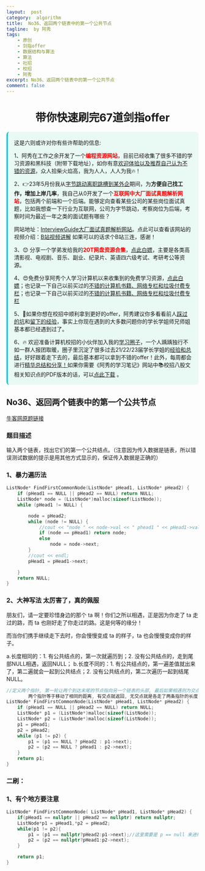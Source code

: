 ```yaml
---
layout:  post
category:  algorithm
title:  No36、返回两个链表中的第一个公共节点
tagline:  by 阿秀
tags:
    - 原创
    - 剑指offer
    - 数据结构与算法
    - 算法
    - 社招
    - 校招
    - 阿秀
excerpt: No36、返回两个链表中的第一个公共节点
comment: false
---
```


<h1 align="center">带你快速刷完67道剑指offer</h1>

<div style="border-color: #24C6DC;
            background-color: #e9f9f3;         
            margin: 1rem 0;
        padding: .25rem 1rem;
        border-left-width: .3rem;
        border-left-style: solid;
        border-radius: .5rem;
        color: inherit;">
  <p>这是六则或许对你有些许帮助的信息:</p>
<p>1、阿秀在工作之余开发了一个<span style="font-weight:bold;color:red">编程资源网站</span>，目前已经收集了很多不错的学习资源和黑科技（附带下载地址），如你有意<a href="https://www.cxypron.com/home" target="_blank">欢迎体验以及推荐自己认为不错的资源</a>，众人拾柴火焰高，我为人人，人人为我🔥！</p>  <p>2、👉23年5月份我从<a style="text-decoration: underline" href="https://mp.weixin.qq.com/s/zKItpGwIkHKK4g2aOlL2rA" target="_blank">字节跳动离职跳槽到某外企</a>期间，为<span style="font-weight:bold">方便自己找工作，增加上岸几率</span>，我自己从0开发了一个<span style="font-weight:bold;color:red">互联网中大厂面试真题解析网站</span>，包括两个前端和一个后端。能够定向查看某些公司的某些岗位面试真题，比如我想查一下行业为互联网，公司为字节跳动，考察岗位为后端，考察时间为最近一年之类的面试题有哪些？
<div align="center">
</div>网站地址：<a style="text-decoration: underline" href="https://top.interviewguide.cn/" target="_blank">InterviewGuide大厂面试真题解析网站</a>。点此可以查看该网站的视频介绍：<a style="text-decoration: underline" href="https://www.bilibili.com/video/BV1f94y1C7BL" target="_blank">B站视频讲解</a>   如果可以的话求个B站三连，感谢！
  </p>3、😊
    分享一个学弟发给我的<span style="font-weight:bold;color:red">20T网盘资源合集</span>，<a style="text-decoration: underline" href="https://docs.qq.com/sheet/DY3VPVklVaFFMcUZ4?tab=9h5afr" target="_blank">点此白嫖</a>，主要是各类高清影视、电视剧、音乐、副业、纪录片、英语四六级考试、考研考公等资源。
  </p>
  <p>4、😍免费分享阿秀个人学习计算机以来收集到的免费学习资源，<a style="text-decoration: underline" href="/notes/07-resources/01-free/01-introduce.html" target="_blank">点此白嫖</a>；也记录一下自己以前买过的<a style="text-decoration: underline" href="/notes/07-resources/02-precious.html" target="_blank">不错的计算机书籍、网络专栏和垃圾付费专栏</a>；也记录一下自己以前买过的<a style="text-decoration: underline" href="/notes/07-resources/02-precious.html" target="_blank">不错的计算机书籍、网络专栏和垃圾付费专栏</a>
  </p>
  <p>5、🚀如果你想在校招中顺利拿到更好的offer，阿秀建议你多看看前人<a style="text-decoration: underline" href="https://www.yuque.com/tuobaaxiu/httmmc/npg1k81zeq4wfpyz" target="_blank">踩过的坑</a>和<a style="text-decoration: underline"  target="_blank" href="https://www.yuque.com/tuobaaxiu/httmmc/gge9ppd0mbu2d3dp">留下的经验</a>，事实上你现在遇到的大多数问题你的学长学姐师兄师姐基本都已经遇到过了。
  </p>
  <p>6、🔥 欢迎准备计算机校招的小伙伴加入我的<a  style="text-decoration: underline" href="https://www.yuque.com/tuobaaxiu/httmmc/xg0otqvc17wfx4u9" target="_blank">学习圈子</a>，一个人踽踽独行不如一群人报团取暖，圈子里沉淀了很多过去21/22/23届学长学姐的<a  style="text-decoration: underline" href="https://www.yuque.com/tuobaaxiu/httmmc/gge9ppd0mbu2d3dp" target="_blank">经验和总结</a>，好好跟着走下去的，最后基本都可以拿到不错的offer！此外，每周都会进行<a  style="text-decoration: underline" href="https://www.yuque.com/tuobaaxiu/httmmc/npg1k81zeq4wfpyz" target="_blank">精华总结和分享！</a>如果你需要《阿秀的学习笔记》网站中📚︎校招八股文相关知识点的PDF版本的话，可以<a style="text-decoration: underline" href="https://www.yuque.com/tuobaaxiu/httmmc/qs0yn66apvkzw0ps" target="_blank">点此下载</a> 。</p>   </div>


## **No36、返回两个链表中的第一个公共节点**

<font style="font-weight:normal; color:#4169E1;text-decoration:underline;" target="_blank">[牛客网原题链接](https://www.nowcoder.com/practice/6ab1d9a29e88450685099d45c9e31e46?tpId=13&&tqId=11189&rp=1&ru=/ta/coding-interviews&qru=/ta/coding-interviews/question-ranking)</font>

### **题目描述**

输入两个链表，找出它们的第一个公共结点。（注意因为传入数据是链表，所以错误测试数据的提示是用其他方式显示的，保证传入数据是正确的）



### **1、暴力遍历法**

~~~cpp
ListNode* FindFirstCommonNode(ListNode* pHead1, ListNode* pHead2) {
	if (pHead1 == NULL || pHead2 == NULL) return NULL;
	ListNode* node = (ListNode*)malloc(sizeof(ListNode));	
	while (pHead1 != NULL) {

		node = pHead2;
		while (node != NULL) {
			//cout << "node " << node->val << " phead1 " << pHead1->val << endl;
			if (node == pHead1) return node;
			else
				node = node->next;
		}
		//cout << endl;
		pHead1 = pHead1->next;

	}
	return NULL;
}
~~~



### **2、大神写法  太厉害了，真的佩服**

朋友们，请一定要珍惜身边的那个 ta 啊！你们之所以相遇，正是因为你走了 ta 走过的路，而 ta 也刚好走了你走过的路。这是何等的缘分！

而当你们携手继续走下去时，你会慢慢变成 ta 的样子，ta 也会慢慢变成你的样子。



a.长度相同的：1. 有公共结点的，第一次就遍历到；2. 没有公共结点的，走到尾部NULL相遇，返回NULL；
b.长度不同的：1. 有公共结点的，第一遍差值就出来了，第二遍就会一起到公共结点；2. 没有公共结点的，第二次遍历一起到结尾NULL。  

~~~cpp
//定义两个指针, 第一轮让两个到达末尾的节点指向另一个链表的头部, 最后如果相遇则为交点(在第一轮移动中恰好抹除了长度差)
        两个指针等于移动了相同的距离, 有交点就返回, 无交点就是各走了两条指针的长度
ListNode* FindFirstCommonNode(ListNode* pHead1, ListNode* pHead2) {
	if (pHead1 == NULL || pHead2 == NULL) return NULL;
	ListNode* p1 = (ListNode*)malloc(sizeof(ListNode));
	ListNode* p2 = (ListNode*)malloc(sizeof(ListNode));
	p1 = pHead1;
	p2 = pHead2;
	while (p1 != p2) {
		p1 = (p1 == NULL ? pHead2 : p1->next);
		p2 = (p2 == NULL ? pHead1 : p2->next);
	}
	return p1;
}

~~~



### **二刷：**

### 1、有个地方要注意

~~~cpp
ListNode* FindFirstCommonNode( ListNode* pHead1, ListNode* pHead2) {
    if(pHead1 == nullptr || pHead2 == nullptr) return nullptr;
    ListNode*p1 = pHead1,*p2 = pHead2;
    while(p1 != p2){
        p1 = (p1 == nullptr?pHead2:p1->next);//这里需要是 p == null 来进行判断，不能是 p->next == nullptr 来判断，因为有可能是最后一个节点是公共节点
        p2 = (p2 == nullptr?pHead1:p2->next);
    }

    return p1;
}
~~~

<p id = "返回两个链表中的第一个公共节点"></p>

